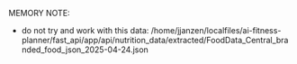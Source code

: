 MEMORY NOTE:
- do not try and work with this data: /home/jjanzen/localfiles/ai-fitness-planner/fast_api/app/api/nutrition_data/extracted/FoodData_Central_branded_food_json_2025-04-24.json